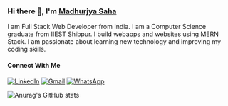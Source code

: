 ### Hi there 👋, I'm [Madhurjya Saha](https://www.linkedin.com/in/madhurjya-saha-32476421a/)
I am Full Stack Web Developer from India. I am a Computer Science graduate from IIEST Shibpur. I build webapps and websites using MERN Stack. I am passionate about learning new technology and improving my coding skills.

#### Connect With Me
[![LinkedIn](https://img.shields.io/badge/linkedin-%230077B5.svg?style=for-the-badge&logo=linkedin&logoColor=white)](https://www.linkedin.com/in/madhurjya-saha-32476421a/) [![Gmail](https://img.shields.io/badge/Gmail-D14836?style=for-the-badge&logo=gmail&logoColor=white)](mailto:madhurjya.saha@gmail.com) [![WhatsApp](https://img.shields.io/badge/WhatsApp-25D366?style=for-the-badge&logo=whatsapp&logoColor=white)](https://wa.me/7637043554)


![Anurag's GitHub stats](https://github-readme-stats.vercel.app/api?username=Madhurjya8&hide=contribs,prs)

